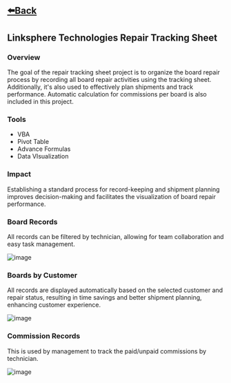 ## [⬅️Back](./)

## Linksphere Technologies Repair Tracking Sheet
### Overview
The goal of the repair tracking sheet project is to organize the board repair process by recording all board repair activities using the tracking sheet. Additionally, it's also used to effectively plan shipments and track performance. Automatic calculation for commissions per board is also included in this project.

### Tools 
-  VBA
-  Pivot Table
-  Advance Formulas
-  Data VIsualization

### Impact
Establishing a standard process for record-keeping and shipment planning improves decision-making and facilitates the visualization of board repair performance.

### Board Records
All records can be filtered by technician, allowing for team collaboration and easy task management.

![image](https://github.com/greatcyan/cyrus-baruc-data-analytics-portfolio/assets/95137493/c8739aad-ef4d-4530-9598-7739a890a751)

### Boards by Customer
All records are displayed automatically based on the selected customer and repair status, resulting in time savings and better shipment planning, enhancing customer experience.

![image](https://github.com/greatcyan/cyrus-baruc-data-analytics-portfolio/assets/95137493/5085fbbc-6f39-48aa-aa1a-698f40df1ce0)


### Commission Records

This is used by management to track the paid/unpaid commissions by technician.

![image](https://github.com/greatcyan/cyrus-baruc-data-analytics-portfolio/assets/95137493/f97a267c-0eb9-4669-9cd9-6603c29c7a02)

